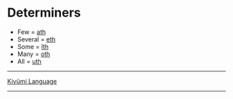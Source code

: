 # Determiners

- Few = [ath](./Kivümi%20Dictionary/ath.md)
- Several = [eth](./Kivümi%20Dictionary/eth.md)
- Some = [îth](./Kivümi%20Dictionary/îth.md)
- Many = [oth](./Kivümi%20Dictionary/oth.md)
- All = [uth](./Kivümi%20Dictionary/uth.md)

---

[Kivümi Language](README.md)

---